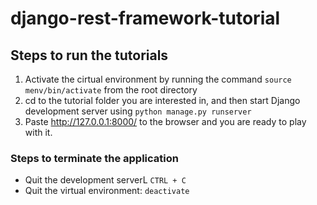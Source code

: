 # django-rest-framework-tutorial

## Steps to run the tutorials

1. Activate the cirtual environment by running the command `source menv/bin/activate` from the root directory
2. cd to the tutorial folder you are interested in, and then start Django development server using `python manage.py runserver`
3. Paste http://127.0.0.1:8000/ to the browser and you are ready to play with it.

### Steps to terminate the application

-   Quit the development serverL `CTRL + C`
-   Quit the virtual environment: `deactivate`
